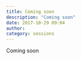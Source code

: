 ```yaml
---
title: Coming soon
description: "Coming soon"
date: 2017-10-29 09:04
author:
category: sessions
---
```

Coming soon
